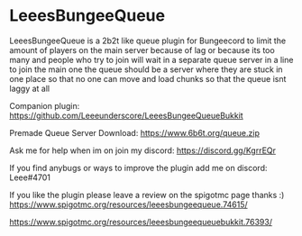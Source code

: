 # LeeesBungeeQueue
LeeesBungeeQueue is a 2b2t like queue plugin for Bungeecord to limit the amount of players on the main server because of lag or because its too many and people who try to join will wait in a separate queue server in a line to join the main one the queue should be a server where they are stuck in one place so that no one can move and load chunks so that the queue isnt laggy at all

Companion plugin:
https://github.com/Leeeunderscore/LeeesBungeeQueueBukkit

Premade Queue Server Download: https://www.6b6t.org/queue.zip

Ask me for help when im on join my discord: https://discord.gg/KgrrEQr

If you find anybugs or ways to improve the plugin add me on discord: Leee#4701

If you like the plugin please leave a review on the spigotmc page thanks :)
https://www.spigotmc.org/resources/leeesbungeequeue.74615/

https://www.spigotmc.org/resources/leeesbungeequeuebukkit.76393/
